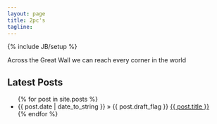 ```yaml
---
layout: page
title: 2pc's
tagline: 
---
```

{% include JB/setup %}

Across the Great Wall we can reach every corner in the world 

## Latest Posts

<ul class="posts">
  {% for post in site.posts %}
    <li><span>{{ post.date | date_to_string }}</span> &raquo; {{ post.draft_flag }} <a href="{{ BASE_PATH }}{{ post.url }}">{{ post.title }}</a></li>
  {% endfor %}
</ul>




